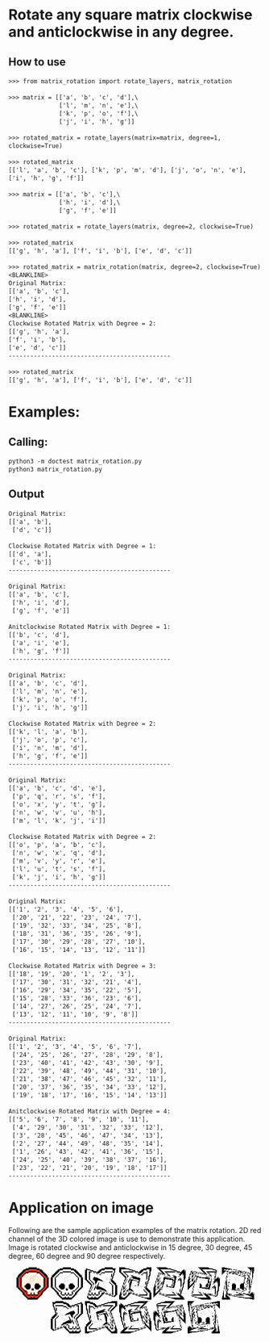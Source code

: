 # Rotate any square matrix clockwise and anticlockwise in any degree.

## How to use
```
>>> from matrix_rotation import rotate_layers, matrix_rotation

>>> matrix = [['a', 'b', 'c', 'd'],\
              ['l', 'm', 'n', 'e'],\
              ['k', 'p', 'o', 'f'],\
              ['j', 'i', 'h', 'g']]

>>> rotated_matrix = rotate_layers(matrix=matrix, degree=1, clockwise=True)

>>> rotated_matrix
[['l', 'a', 'b', 'c'], ['k', 'p', 'm', 'd'], ['j', 'o', 'n', 'e'], ['i', 'h', 'g', 'f']]

>>> matrix = [['a', 'b', 'c'],\
              ['h', 'i', 'd'],\
              ['g', 'f', 'e']]
    
>>> rotated_matrix = rotate_layers(matrix, degree=2, clockwise=True)

>>> rotated_matrix 
[['g', 'h', 'a'], ['f', 'i', 'b'], ['e', 'd', 'c']]

>>> rotated_matrix = matrix_rotation(matrix, degree=2, clockwise=True)
<BLANKLINE>
Original Matrix:
[['a', 'b', 'c'],
['h', 'i', 'd'],
['g', 'f', 'e']]
<BLANKLINE>
Clockwise Rotated Matrix with Degree = 2:
[['g', 'h', 'a'],
['f', 'i', 'b'],
['e', 'd', 'c']]
---------------------------------------------

>>> rotated_matrix
[['g', 'h', 'a'], ['f', 'i', 'b'], ['e', 'd', 'c']]
```

# Examples:
## Calling:
```
python3 -m doctest matrix_rotation.py
python3 matrix_rotation.py 
```
## Output
```
Original Matrix:
[['a', 'b'],
 ['d', 'c']]

Clockwise Rotated Matrix with Degree = 1:
[['d', 'a'],
 ['c', 'b']]
---------------------------------------------

Original Matrix:
[['a', 'b', 'c'],
 ['h', 'i', 'd'],
 ['g', 'f', 'e']]

Anitclockwise Rotated Matrix with Degree = 1:
[['b', 'c', 'd'],
 ['a', 'i', 'e'],
 ['h', 'g', 'f']]
---------------------------------------------

Original Matrix:
[['a', 'b', 'c', 'd'],
 ['l', 'm', 'n', 'e'],
 ['k', 'p', 'o', 'f'],
 ['j', 'i', 'h', 'g']]

Clockwise Rotated Matrix with Degree = 2:
[['k', 'l', 'a', 'b'],
 ['j', 'o', 'p', 'c'],
 ['i', 'n', 'm', 'd'],
 ['h', 'g', 'f', 'e']]
---------------------------------------------

Original Matrix:
[['a', 'b', 'c', 'd', 'e'],
 ['p', 'q', 'r', 's', 'f'],
 ['o', 'x', 'y', 't', 'g'],
 ['n', 'w', 'v', 'u', 'h'],
 ['m', 'l', 'k', 'j', 'i']]

Clockwise Rotated Matrix with Degree = 2:
[['o', 'p', 'a', 'b', 'c'],
 ['n', 'w', 'x', 'q', 'd'],
 ['m', 'v', 'y', 'r', 'e'],
 ['l', 'u', 't', 's', 'f'],
 ['k', 'j', 'i', 'h', 'g']]
---------------------------------------------

Original Matrix:
[['1', '2', '3', '4', '5', '6'],
 ['20', '21', '22', '23', '24', '7'],
 ['19', '32', '33', '34', '25', '8'],
 ['18', '31', '36', '35', '26', '9'],
 ['17', '30', '29', '28', '27', '10'],
 ['16', '15', '14', '13', '12', '11']]

Clockwise Rotated Matrix with Degree = 3:
[['18', '19', '20', '1', '2', '3'],
 ['17', '30', '31', '32', '21', '4'],
 ['16', '29', '34', '35', '22', '5'],
 ['15', '28', '33', '36', '23', '6'],
 ['14', '27', '26', '25', '24', '7'],
 ['13', '12', '11', '10', '9', '8']]
---------------------------------------------

Original Matrix:
[['1', '2', '3', '4', '5', '6', '7'],
 ['24', '25', '26', '27', '28', '29', '8'],
 ['23', '40', '41', '42', '43', '30', '9'],
 ['22', '39', '48', '49', '44', '31', '10'],
 ['21', '38', '47', '46', '45', '32', '11'],
 ['20', '37', '36', '35', '34', '33', '12'],
 ['19', '18', '17', '16', '15', '14', '13']]

Anitclockwise Rotated Matrix with Degree = 4:
[['5', '6', '7', '8', '9', '10', '11'],
 ['4', '29', '30', '31', '32', '33', '12'],
 ['3', '28', '45', '46', '47', '34', '13'],
 ['2', '27', '44', '49', '48', '35', '14'],
 ['1', '26', '43', '42', '41', '36', '15'],
 ['24', '25', '40', '39', '38', '37', '16'],
 ['23', '22', '21', '20', '19', '18', '17']]
---------------------------------------------
```
# Application on image
Following are the sample application examples of the matrix rotation.
2D red channel of the 3D colored image is use to demonstrate this application.
Image is rotated clockwise and anticlockwise in 15 degree, 30 degree, 45 degree, 60 degree and 90 degree respectively.

<p align="center">
  <img src="images/Kills_skull_64x64.png" width="64" title="Kill Skull Image">
  <img src="images/Kill_skull_64x64_red_channel.png" width="64" alt="accessibility text">
  <img src="images/Kill_skull_64x64_red_channel_rotated_15_degree_clockwise.png" width="64" alt="accessibility text">
  <img src="images/Kill_skull_64x64_red_channel_rotated_30_degree_clockwise.png" width="64" alt="accessibility text">
  <img src="images/Kill_skull_64x64_red_channel_rotated_45_degree_clockwise.png" width="64" alt="accessibility text">
  <img src="images/Kill_skull_64x64_red_channel_rotated_60_degree_clockwise.png" width="64" alt="accessibility text">
  <img src="images/Kill_skull_64x64_red_channel_rotated_90_degree_clockwise.png" width="64" alt="accessibility text">
  <img src="images/Kill_skull_64x64_red_channel_rotated_15_degree_anticlockwise.png" width="64" alt="accessibility text">
  <img src="images/Kill_skull_64x64_red_channel_rotated_30_degree_anticlockwise.png" width="64" alt="accessibility text">
  <img src="images/Kill_skull_64x64_red_channel_rotated_45_degree_anticlockwise.png" width="64" alt="accessibility text">
  <img src="images/Kill_skull_64x64_red_channel_rotated_60_degree_anticlockwise.png" width="64" alt="accessibility text">
  <img src="images/Kill_skull_64x64_red_channel_rotated_90_degree_anticlockwise.png" width="64" alt="accessibility text">
</p>
